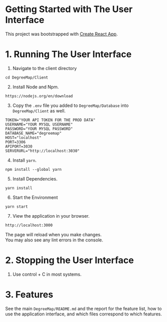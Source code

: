 # Getting Started with The User Interface

This project was bootstrapped with [Create React App](https://github.com/facebook/create-react-app).

# 1. Running The User Interface

1. Navigate to the client directory
```
cd DegreeMap/Client
```
2. Install Node and Npm.
```
https://nodejs.org/en/download
```
3. Copy the `.env` file you added to `DegreeMap/Database` into `DegreeMap/Client` as well.
```
TOKEN="YOUR API TOKEN FOR THE PROD DATA"
USERNAME="YOUR MYSQL USERNAME"
PASSWORD="YOUR MYSQL PASSWORD"
DATABASE_NAME="degreemap"
HOST="localhost"
PORT=3306
APIPORT=3030
SERVERURL="http://localhost:3030"
```
4. Install `yarn`.
```
npm install --global yarn
```
5. Install Dependencies.
```
yarn install
```
6. Start the Environment
```
yarn start
```
7. View the application in your browser.
```
http://localhost:3000
```
The page will reload when you make changes.\
You may also see any lint errors in the console.

# 2. Stopping the User Interface
1. Use control + C in most systems.

# 3. Features

See the main `DegreeMap/README.md` and the report for the feature list, how to use the application interface, and which files correspond to which features.
